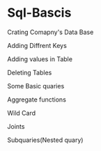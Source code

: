 # Sql-Bascis

Crating Comapny's Data Base

Adding Diffrent Keys 

Adding values in Table 

Deleting Tables

Some Basic quaries

Aggregate functions 

Wild Card

Joints

Subquaries(Nested quary)
